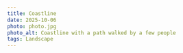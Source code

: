 ```yaml
---
title: Coastline
date: 2025-10-06
photo: photo.jpg
photo_alt: Coastline with a path walked by a few people
tags: Landscape
---
```


